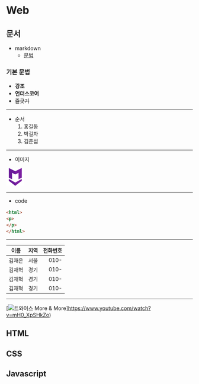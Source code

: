 # Web
## 문서
 * markdown
   * [문법](https://github.com/adam-p/markdown-here/wiki/Markdown-Cheatsheet) 
### 기본 문법
  * **강조**
  * __언더스코어__
  * ~~줄긋기~~
----
 * 순서
   1. 홍길동
   1. 박길자
   1. 김춘섭
----
 * 이미지
 
![](https://github.com/adam-p/markdown-here/raw/master/src/common/images/icon48.png)

----
 * code
```html
<html>
<p>
</p>
</html>
```

----
| 이름        | 지역           | 전화번호  |
| ------------- |:-------------:| -----:|
| 김재은     | 서울 | 010- |
| 김재혁      | 경기      |  010- |
| 김재혁      | 경기      |  010- |
| 김재혁      | 경기      |  010- |


----

[![트와이스 More & More](http://img.youtube.com/vi/YOUTUBE_VIDEO_ID_HERE/0.jpg)]https://www.youtube.com/watch?v=mH0_XpSHkZo)

## HTML

## CSS

## Javascript
